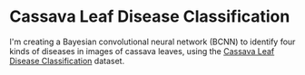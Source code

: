 # Cassava Leaf Disease Classification

I'm creating a Bayesian convolutional neural network (BCNN) to identify four kinds of diseases in images of cassava leaves, using the [Cassava Leaf Disease Classification](https://www.kaggle.com/competitions/cassava-leaf-disease-classification/overview) dataset.